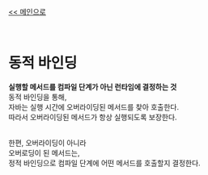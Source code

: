 [<< 메인으로](https://github.com/AtomicLiquors/Java_Wiki_Chb)

&nbsp;  

# 동적 바인딩
**실행할 메서드를 컴파일 단계가 아닌 런타임에 결정하는 것**    
동적 바인딩을 통해,   
자바는 실행 시간에 오버라이딩된 메서드를 찾아 호출한다.     
따라서 오버라이딩된 메서드가 항상 실행되도록 보장한다.

&nbsp;  
한편, 오버라이딩이 아니라  
오버로딩이 된 메서드는,  
정적 바인딩으로 컴파일 단계에 어떤 메서드를 호출할지 결정한다.

```

```